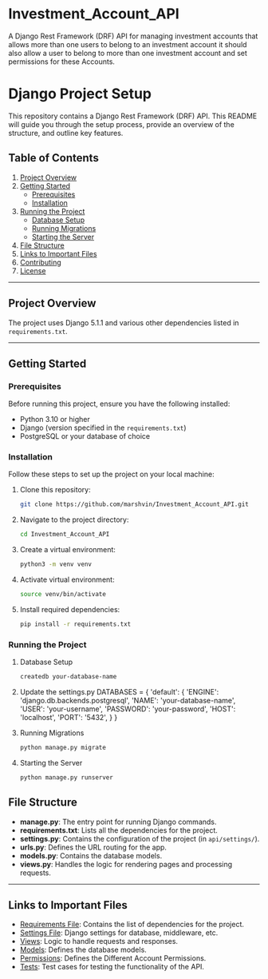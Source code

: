 # Investment_Account_API
A Django Rest Framework (DRF) API for managing investment accounts that allows more than one users to belong to an investment account it should also allow a user to belong to more than one investment account and set permissions for these Accounts. 
# Django Project Setup

This repository contains a  Django Rest Framework (DRF) API. This README will guide you through the setup process, provide an overview of the structure, and outline key features.

## Table of Contents

1. [Project Overview](#project-overview)
2. [Getting Started](#getting-started)
   - [Prerequisites](#prerequisites)
   - [Installation](#installation)
3. [Running the Project](#running-the-project)
   - [Database Setup](#database-setup)
   - [Running Migrations](#running-migrations)
   - [Starting the Server](#starting-the-server)
4. [File Structure](#file-structure)
5. [Links to Important Files](#links-to-important-files)
6. [Contributing](#contributing)
7. [License](#license)

---

## Project Overview

The project uses Django 5.1.1 and various other dependencies listed in `requirements.txt`.

---

## Getting Started

### Prerequisites

Before running this project, ensure you have the following installed:

- Python 3.10 or higher
- Django (version specified in the `requirements.txt`)
- PostgreSQL or your database of choice

### Installation

Follow these steps to set up the project on your local machine:

1. Clone this repository:
   ```bash
   git clone https://github.com/marshvin/Investment_Account_API.git

2. Navigate to the project directory:
   ```bash
   cd Investment_Account_API

3. Create a virtual environment:
   ```bash
   python3 -m venv venv

4. Activate virtual environment:    
   ```bash
   source venv/bin/activate

5. Install required dependencies:
   ```bash
   pip install -r requirements.txt

### Running the Project

1. Database Setup
   ```bash
   createdb your-database-name

2. Update the settings.py
DATABASES = {
    'default': {
        'ENGINE': 'django.db.backends.postgresql',
        'NAME': 'your-database-name',
        'USER': 'your-username',
        'PASSWORD': 'your-password',
        'HOST': 'localhost',
        'PORT': '5432',
    }
}

3. Running Migrations
   ```bash
   python manage.py migrate

4. Starting the Server
   ```bash
   python manage.py runserver

## File Structure

- **manage.py**: The entry point for running Django commands.
- **requirements.txt**: Lists all the dependencies for the project.
- **settings.py**: Contains the configuration of the project (in `api/settings/`).
- **urls.py**: Defines the URL routing for the app.
- **models.py**: Contains the database models.
- **views.py**: Handles the logic for rendering pages and processing requests.

---

## Links to Important Files

- [Requirements File](./requirements.txt): Contains the list of dependencies for the project.
- [Settings File](./api/settings.py): Django settings for database, middleware, etc.
- [Views](./api/views.py): Logic to handle requests and responses.
- [Models](./api/models.py): Defines the database models.
- [Permissions](./api/permissions.py): Defines the Different Account Permissions.
- [Tests](./api/tests.py): Test cases for testing the functionality of the API.

  
